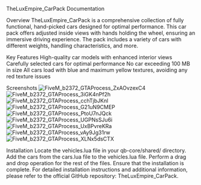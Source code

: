 TheLuxEmpire_CarPack Documentation

Overview
TheLuxEmpire_CarPack is a comprehensive collection of fully functional, hand-picked cars designed for optimal performance. This car pack offers adjusted inside views with hands holding the wheel, ensuring an immersive driving experience. The pack includes a variety of cars with different weights, handling characteristics, and more.

Key Features
High-quality car models with enhanced interior views
Carefully selected cars for optimal performance
No car exceeding 100 MB in size
All cars load with blue and maximum yellow textures, avoiding any red texture issues

Screenshots
![FiveM_b2372_GTAProcess_ZxAOvzexC4](https://user-images.githubusercontent.com/48193931/169357461-f96f5b95-33e4-4178-bcce-f362d7abd88a.png)
![FiveM_b2372_GTAProcess_3iGK4nPf2h](https://user-images.githubusercontent.com/48193931/169357465-9229c93b-21a9-4c95-b6a9-1387fbb2cc38.png)
![FiveM_b2372_GTAProcess_cchTjbJKnl](https://user-images.githubusercontent.com/48193931/169357468-5f40f3aa-239c-48e0-b43e-ec743eaa9a4f.png)
![FiveM_b2372_GTAProcess_G21uN9CMEP](https://user-images.githubusercontent.com/48193931/169357471-439170b0-417a-40ad-a9a4-2c58fe53dac8.png)
![FiveM_b2372_GTAProcess_PtoU7nJQck](https://user-images.githubusercontent.com/48193931/169357475-840a7cc7-996d-44e1-8dc8-b2d1b4b440ab.png)
![FiveM_b2372_GTAProcess_UGPNsSJu6i](https://user-images.githubusercontent.com/48193931/169357478-58d17d8c-4657-4ca4-b6e5-66579e223a89.png)
![FiveM_b2372_GTAProcess_UxBPvreKRa](https://user-images.githubusercontent.com/48193931/169357480-5108fc38-0555-4e3c-a087-fbde655e476c.png)
![FiveM_b2372_GTAProcess_vAy9Jg31rw](https://user-images.githubusercontent.com/48193931/169357481-83fcb320-dd82-41a6-a406-bc791bbe7b96.png)
![FiveM_b2372_GTAProcess_XLNx5dsCTX](https://user-images.githubusercontent.com/48193931/169357483-dc6d88f5-a7a9-471a-ab0b-4e8f29ef895b.png)


Installation
Locate the vehicles.lua file in your qb-core/shared/ directory.
Add the cars from the cars.lua file to the vehicles.lua file.
Perform a drag and drop operation for the rest of the files.
Ensure that the installation is complete.
For detailed installation instructions and additional information, please refer to the official GitHub repository: TheLuxEmpire_CarPack.
